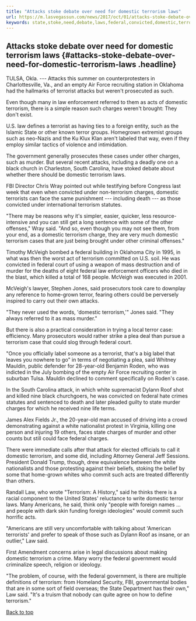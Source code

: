 ```yaml
---
title: "Attacks stoke debate over need for domestic terrorism laws"
url: https://m.lasvegassun.com/news/2017/oct/01/attacks-stoke-debate-over-need-for-domestic-terror/
keywords: state,stoke,need,debate,laws,federal,convicted,domestic,terror,attacks,charges,terrorism,law,murder
---
```

Attacks stoke debate over need for domestic terrorism laws {#attacks-stoke-debate-over-need-for-domestic-terrorism-laws .headline}
----------------------------------------------------------

TULSA, Okla. --- Attacks this summer on counterprotesters in Charlottesville, Va., and an empty Air Force recruiting station in Oklahoma had the hallmarks of terrorist attacks but weren\'t prosecuted as such.

Even though many in law enforcement referred to them as acts of domestic terrorism, there is a simple reason such charges weren\'t brought: They don\'t exist.

U.S. law defines a terrorist as having ties to a foreign entity, such as the Islamic State or other known terror groups. Homegrown extremist groups such as neo-Nazis and the Ku Klux Klan aren\'t labeled that way, even if they employ similar tactics of violence and intimidation.

The government generally prosecutes these cases under other charges, such as murder. But several recent attacks, including a deadly one on a black church in Charleston, South Carolina, have stoked debate about whether there should be domestic terrorism laws.

FBI Director Chris Wray pointed out while testifying before Congress last week that even when convicted under non-terrorism charges, domestic terrorists can face the same punishment --- including death --- as those convicted under international terrorism statutes.

\"There may be reasons why it\'s simpler, easier, quicker, less resource-intensive and you can still get a long sentence with some of the other offenses,\" Wray said. \"And so, even though you may not see them, from your end, as a domestic terrorism charge, they are very much domestic terrorism cases that are just being brought under other criminal offenses.\"

Timothy McVeigh bombed a federal building in Oklahoma City in 1995, in what was then the worst act of terrorism committed on U.S. soil. He was convicted in federal court of using a weapon of mass destruction and of murder for the deaths of eight federal law enforcement officers who died in the blast, which killed a total of 168 people. McVeigh was executed in 2001.

McVeigh\'s lawyer, Stephen Jones, said prosecutors took care to downplay any reference to home-grown terror, fearing others could be perversely inspired to carry out their own attacks.

\"They never used the words, \'domestic terrorism,\'\" Jones said. \"They always referred to it as mass murder.\"

But there is also a practical consideration in trying a local terror case: efficiency. Many prosecutors would rather strike a plea deal than pursue a terrorism case that could slog through federal court.

\"Once you officially label someone as a terrorist, that\'s a big label that leaves you nowhere to go\" in terms of negotiating a plea, said Whitney Mauldin, public defender for 28-year-old Benjamin Roden, who was indicted in the July bombing of the empty Air Force recruiting center in suburban Tulsa. Mauldin declined to comment specifically on Roden\'s case.

In the South Carolina attack, in which white supremacist Dylann Roof shot and killed nine black churchgoers, he was convicted on federal hate crimes statutes and sentenced to death and later pleaded guilty to state murder charges for which he received nine life terms.

James Alex Fields Jr., the 20-year-old man accused of driving into a crowd demonstrating against a white nationalist protest in Virginia, killing one person and injuring 19 others, faces state charges of murder and other counts but still could face federal charges.

There were immediate calls after that attack for elected officials to call it domestic terrorism, and some did, including Attorney General Jeff Sessions. President Donald Trump, though, drew equivalence between the white nationalists and those protesting against their beliefs, stoking the belief by some that home-grown whites who commit such acts are treated differently than others.

Randall Law, who wrote \"Terrorism: A History,\" said he thinks there is a racial component to the United States\' reluctance to write domestic terror laws. Many Americans, he said, think only \"people with foreign names \... and people with dark skin funding foreign ideologies\" would commit such horrific acts.

\"Americans are still very uncomfortable with talking about \'American terrorists\' and prefer to speak of those such as Dylann Roof as insane, or an outlier,\" Law said.

First Amendment concerns arise in legal discussions about making domestic terrorism a crime. Many worry the federal government would criminalize speech, religion or ideology.

\"The problem, of course, with the federal government, is there are multiple definitions of terrorism: from Homeland Security, FBI, governmental bodies that are in some sort of field overseas; the State Department has their own,\" Law said. \"It\'s a truism that nobody can quite agree on how to define terrorism.\"

[Back to top](#container)
